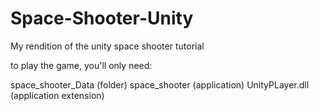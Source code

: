# Space-Shooter-Unity
My rendition of the unity space shooter tutorial

to play the game, you'll only need:

space_shooter_Data (folder)
space_shooter (application)
UnityPLayer.dll (application extension)
